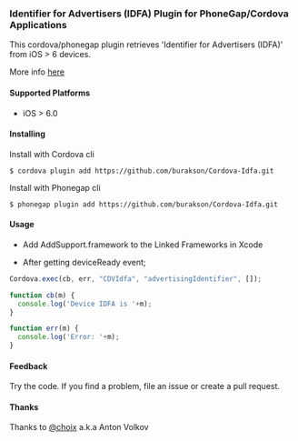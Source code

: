 ### Identifier for Advertisers (IDFA) Plugin for PhoneGap/Cordova Applications

This cordova/phonegap plugin retrieves 'Identifier for Advertisers (IDFA)' from iOS > 6 devices.

More info [here](https://developer.apple.com/library/ios/documentation/AdSupport/Reference/ASIdentifierManager_Ref/ASIdentifierManager.html)

#### Supported Platforms

* iOS > 6.0

#### Installing 

Install with Cordova cli

    $ cordova plugin add https://github.com/burakson/Cordova-Idfa.git

Install with Phonegap cli

    $ phonegap plugin add https://github.com/burakson/Cordova-Idfa.git
    
#### Usage

* Add AddSupport.framework to the Linked Frameworks in Xcode

* After getting deviceReady event;

```javascript
Cordova.exec(cb, err, "CDVIdfa", "advertisingIdentifier", []);

function cb(m) {
  console.log('Device IDFA is '+m);
}

function err(m) {
  console.log('Error: '+m);
}
```

#### Feedback
    
Try the code. If you find a problem, file an issue or create a pull request.

#### Thanks
    
Thanks to [@choix](https://github.com/choix) a.k.a Anton Volkov
